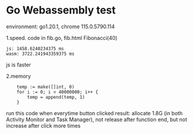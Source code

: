 # Go Webassembly test
environment: go1.20.1, chrome 115.0.5790.114

1.speed. code in fib.go, fib.html
Fibonacci(40)
```
js: 1458.6240234375 ms
wasm: 3722.241943359375 ms
```
js is faster

2.memory
```
	temp := make([]int, 0)
	for i := 0; i < 40000000; i++ {
		temp = append(temp, 1)
	}
```
run this code when everytime button clicked
result: allocate 1.8G (in both Activity Monitor and Task Manager), 
not release after function end, but not increase after click more times